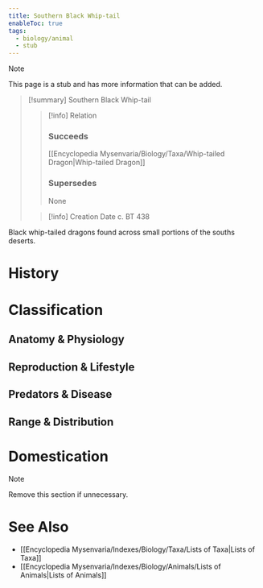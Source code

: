 ```yaml
---
title: Southern Black Whip-tail
enableToc: true
tags:
  - biology/animal
  - stub
---
```


> [!note]
> This page is a stub and has more information that can be added.

> [!summary] Southern Black Whip-tail
> > [!info] Relation
> > ### Succeeds
> > [[Encyclopedia Mysenvaria/Biology/Taxa/Whip-tailed Dragon|Whip-tailed Dragon]]
> > ### Supersedes
> > None
>
> > [!info] Creation Date
> > c. BT 438

Black whip-tailed dragons found across small portions of the souths deserts.
# History

# Classification
## Anatomy & Physiology

## Reproduction & Lifestyle

## Predators & Disease

## Range & Distribution

# Domestication

> [!note]
> Remove this section if unnecessary.
# See Also
- [[Encyclopedia Mysenvaria/Indexes/Biology/Taxa/Lists of Taxa|Lists of Taxa]]
- [[Encyclopedia Mysenvaria/Indexes/Biology/Animals/Lists of Animals|Lists of Animals]]